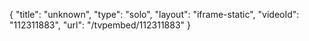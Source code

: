 {
    "title": "unknown",
    "type": "solo",
    "layout": "iframe-static",
    "videoId": "112311883",
    "url": "\/tvpembed\/112311883"
}